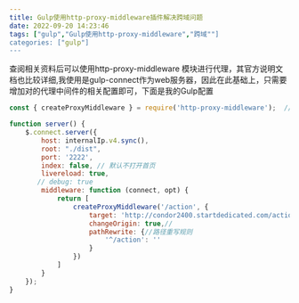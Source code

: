 ```yaml
---
title: Gulp使用http-proxy-middleware插件解决跨域问题
date: 2022-09-20 14:23:46
tags: ["gulp","Gulp使用http-proxy-middleware","跨域""]
categories: ["gulp"]
---
```


查阅相关资料后可以使用http-proxy-middleware 模块进行代理，其官方说明文档也比较详细,我使用是gulp-connect作为web服务器，因此在此基础上，只需要增加对的代理中间件的相关配置即可，下面是我的Gulp配置
```js
const { createProxyMiddleware } = require('http-proxy-middleware');  // 1.0.0版本的引用方式,不然会报错

function server() {
    $.connect.server({
        host: internalIp.v4.sync(),
        root: "./dist",
        port: '2222',
        index: false, // 默认不打开首页
        livereload: true,
       // debug: true 
        middleware: function (connect, opt) {
            return [
                createProxyMiddleware('/action', {
                    target: 'http://condor2400.startdedicated.com/action',//代理的目标地址
                    changeOrigin: true,//
                    pathRewrite: {//路径重写规则 
                        '^/action': ''
                    }
                })
            ]
        }
    });
}
```

